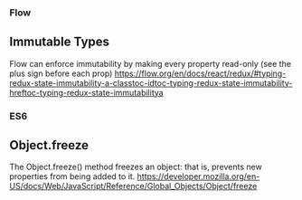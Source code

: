 ### Flow
## Immutable Types
Flow can enforce immutability by making every property read-only (see the plus sign before each prop)
https://flow.org/en/docs/react/redux/#typing-redux-state-immutability-a-classtoc-idtoc-typing-redux-state-immutability-hreftoc-typing-redux-state-immutabilitya

### ES6
## Object.freeze

The Object.freeze() method freezes an object: that is, prevents new properties from being added to it. 
https://developer.mozilla.org/en-US/docs/Web/JavaScript/Reference/Global_Objects/Object/freeze
